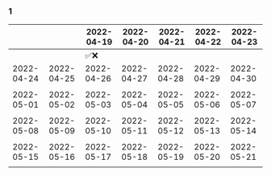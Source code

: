 ### 1 

|            |            | 2022-04-19 | 2022-04-20 | 2022-04-21 | 2022-04-22 | 2022-04-23 |
|------------|------------|------------|------------|------------|------------|------------|
|            |            |     ✅️❌     |            |            |            |            |
| 2022-04-24 | 2022-04-25 | 2022-04-26 | 2022-04-27 | 2022-04-28 | 2022-04-29 | 2022-04-30 |
|            |            |            |            |            |            |            |
| 2022-05-01 | 2022-05-02 | 2022-05-03 | 2022-05-04 | 2022-05-05 | 2022-05-06 | 2022-05-07 |
|            |            |            |            |            |            |            |
| 2022-05-08 | 2022-05-09 | 2022-05-10 | 2022-05-11 | 2022-05-12 | 2022-05-13 | 2022-05-14 |
|            |            |            |            |            |            |            |
| 2022-05-15 | 2022-05-16 | 2022-05-17 | 2022-05-18 | 2022-05-19 | 2022-05-20 | 2022-05-21 |
|            |            |            |            |            |            |            |
